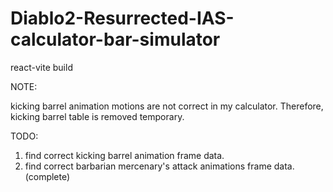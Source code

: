 # Diablo2-Resurrected-IAS-calculator-bar-simulator
react-vite build

NOTE: 

kicking barrel animation motions are not correct in my calculator.
Therefore, kicking barrel table is removed temporary.

TODO:

1. find correct kicking barrel animation frame data.
2. find correct barbarian mercenary's attack animations frame data. (complete)
